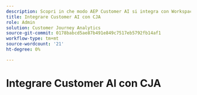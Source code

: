 ```yaml
---
description: Scopri in che modo AEP Customer AI si integra con Workspace in CJA.
title: Integrare Customer AI con CJA
role: Admin
solution: Customer Journey Analytics
source-git-commit: 0178babcd5ae87b491e849c7517eb5792fb14af1
workflow-type: tm+mt
source-wordcount: '21'
ht-degree: 0%

---
```


# Integrare Customer AI con CJA

